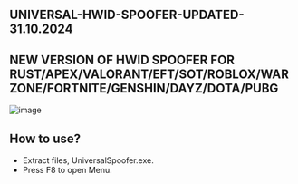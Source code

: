 ## UNIVERSAL-HWID-SPOOFER-UPDATED-31.10.2024
## NEW VERSION OF HWID SPOOFER FOR RUST/APEX/VALORANT/EFT/SOT/ROBLOX/WARZONE/FORTNITE/GENSHIN/DAYZ/DOTA/PUBG
![image](https://github.com/user-attachments/assets/5b5ea6b9-74b2-49d4-b8ab-62b1eaf2b558)


## How to use?
- Extract files, UniversalSpoofer.exe.
- Press F8 to open Menu.
